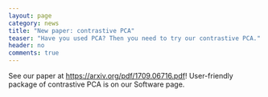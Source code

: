 ```yaml
---
layout: page
category: news
title: "New paper: contrastive PCA"
teaser: "Have you used PCA? Then you need to try our contrastive PCA."
header: no
comments: true
---
```

See our paper at https://arxiv.org/pdf/1709.06716.pdf! User-friendly package of contrastive PCA is on our Software page. 
